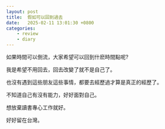 ```yaml
---
layout: post
title:  假如可以回到過去
date:   2025-02-11 13:01:30 +0800
categories: 
    - review
    - diary
---
```


如果時間可以倒流，大家希望可以回到什麽時間點呢? 

我是希望不用回去，回去改變了就不是自己了。

也沒有遇到這些朋友這些事情，都要去經歷過才算是真正的經歷了。

不知道自己有沒有能力，好好面對自己。

想放棄讀書專心工作就好。

好好留在台灣。